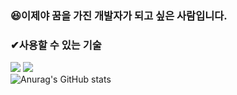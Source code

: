 ### 😆이제야 꿈을 가진 개발자가 되고 싶은 사람입니다.
### ✔사용할 수 있는 기술
<a href="https://spring.io/projects/spring-boot" target="_blank" class="simple-icon"><img src="https://img.shields.io/badge/Spring Boot-6db33f?style=flat&logo=SpringBoot&logoColor=white"/></a>
<a href="https://www.mysql.com" target="_blank" class="simple-icon"><img src="https://img.shields.io/badge/MySQL-4479A1?style=flat&logo=MySQL&logoColor=white"/></a>
<br>
![Anurag's GitHub stats](https://github-readme-stats.vercel.app/api?username=quddaz&show_icons=true&theme=radical)

